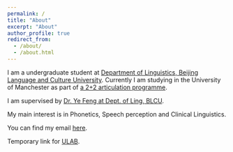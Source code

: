 ```yaml
---
permalink: /
title: "About"
excerpt: "About"
author_profile: true
redirect_from: 
  - /about/
  - /about.html
---
```


I am a undergraduate student at [Department of Linguistics, Beijing Language and Culture University](https://linguistics.blcu.edu.cn/). Currently I am studying in the University of Manchester as part of [a 2+2 articulation programme](https://www.alc.manchester.ac.uk/connect/collaborative-partnerships/). 

I am supervised by [Dr. Ye Feng at Dept. of Ling, BLCU](https://linguistics.blcu.edu.cn/info/1268/2404.htm).

My main interest is in Phonetics, Speech perception and Clinical Linguistics.

You can find my email [here](mailto:b.zhang803@foxmail.com).

Temporary link for [ULAB](https://github.com/BM-Zhang/BM-Zhang.github.io/blob/master/files/ULAB2024-Bomiao%20Zhang%20Pres.pptx).
